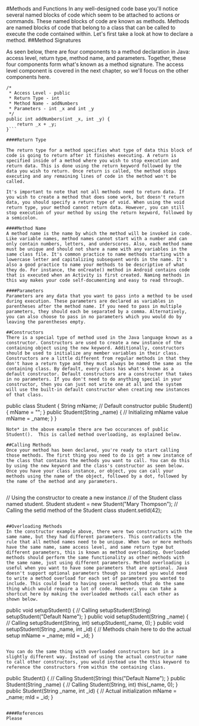 #Methods and Functions
In any well-designed code base you'll notice several named blocks of code which seem to be attached to actions or commands. These named blocks of code are known as methods. Methods are named blocks of code that belong to a class that can be called to execute the code contained within. Let's first take a look at how to declare a method.
##Method Signatures

As seen below, there are four components to a method declaration in Java: access level, return type, method name, and parameters. Together, these four components form what's known as a method signature. The access level component is covered in the next chapter, so we'll focus on the other components here.

```
/*
 * Access Level - public
 * Return Type - int
 * Method Name - addNumbers
 * Parameters - int _x and int _y
 */
public int addNumbers(int _x, int _y) {
	return _x + _y;
}```

####Return Type

The return type for a method specifies what type of data this block of code is going to return after it finishes executing. A return is specified inside of a method where you wish to stop execution and return data. This is done using the return keyword followed by the data you wish to return. Once return is called, the method stops executing and any remaining lines of code in the method won't be called. 

It's important to note that not all methods need to return data. If you wish to create a method that does some work, but doesn't return data, you should specify a return type of void. When using the void return type, your method cannot return data. However, you can still stop execution of your method by using the return keyword, followed by a semicolon.

####Method Name
A method name is the name by which the method will be invoked in code. Like variable names, method names cannot start with a number and can only contain numbers, letters, and underscores. Also, each method name must be unique and should not share a name with any variables in the same class file. It's common practice to name methods starting with a lowercase letter and capitalizing subsequent words in the name. It's also a good practice to name your methods to be descriptive of what they do. For instance, the onCreate() method in Android contains code that is executed when an Activity is first created. Naming methods in this way makes your code self-documenting and easy to read through.

####Parameters
Parameters are any data that you want to pass into a method to be used during execution. These parameters are declared as variables in parentheses after the method name. If you need to pass in multiple parameters, they should each be separated by a comma. Alternatively, you can also choose to pass in no parameters which you would do by leaving the parentheses empty.

##Constructors
There is a special type of method used in the Java language known as a constructor. Constructors are used to create a new instance of the containing object using the new keyword. Additionally, constructors should be used to initialize any member variables in their class. Constructors are a little different from regular methods in that they don't have a return type and they must always be named the same as the containing class. By default, every class has what's known as a default constructor. Default constructors are a constructor that takes in no parameters. If you don't need to do anything special in your constructor, then you can just not write one at all and the system will use the built-in default constructor when creating new instances of that class.

```
public class Student {
	String mName;
	// Default constructor
	public Student() {
		mName = "";
	}
	public Student(String _name) {
		// Initializing mName value
		mName = _name;
	}
}
```
Note* in the above example there are two occurances of public Student().  This is called method overloading, as explained below.

##Calling Methods
Once your method has been declared, you're ready to start calling those methods. The first thing you need to do is get a new instance of the class that contains the methods you want to call. You can do this by using the new keyword and the class's constructor as seen below. Once you have your class instance, or object, you can call your methods using the name of the object, followed by a dot, followed by the name of the method and any parameters.


```
// Using the constructor to create a new instance
// of the Student class named student.
Student student = new Student("Mary Thompson");
// Calling the setId method of the Student class
student.setId(42);
```

##Overloading Methods
In the constructor example above, there were two constructors with the same name, but they had different parameters. This contradicts the rule that all method names need to be unique. When two or more methods have the same name, same access level, and same return type but different parameters, this is known as method overloading. Overloaded methods should perform the same functionality as other methods with the same name, just using different parameters. Method overloading is useful when you want to have some parameters that are optional. Java doesn't support optional parameters though so instead you would need to write a method overload for each set of parameters you wanted to include. This could lead to having several methods that do the same thing which would require a lot of code. However, you can take a shortcut here by making the overloaded methods call each other as shown below.

```
public void setupStudent() {
	// Calling setupStudent(String)
	setupStudent("Default Name");
}
public void setupStudent(String _name) {
	// Calling setupStudent(String, int)
	setupStudent(_name, 0);
}
public void setupStudent(String _name, int _id) {
	// Methods chain here to do the actual setup
	mName = _name;
	mId = _id;
}
```

You can do the same thing with overloaded constructors but in a slightly different way. Instead of using the actual constructor name to call other constructors, you would instead use the this keyword to reference the constructors from within the containing class.

```
public Student() {
	// Calling Student(String)
	this("Default Name");
}
public Student(String _name) {
	// Calling Student(String, int)
	this(_name, 0);
}
public Student(String _name, int _id) {
	// Actual initialization
	mName = _name;
	mId = _id;
}
```

####References
Please